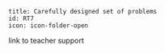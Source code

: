 ````
title: Carefully designed set of problems
id: RT7
icon: icon-folder-open

````

link to teacher support
